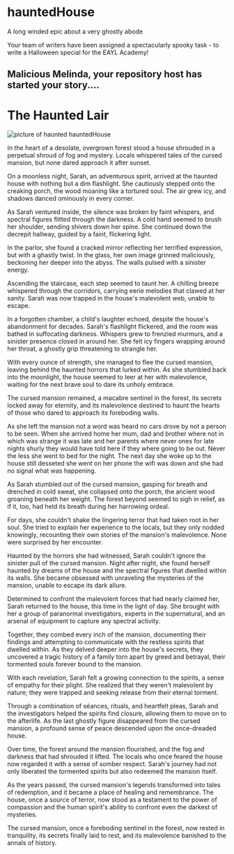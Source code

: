 # hauntedHouse
A long winded epic about a very ghostly abode

Your team of writers have been assigned a spectacularly spooky task - to write a Halloween special for the EAYL Academy!


<h2>Malicious Melinda, your repository host has started your story....</h2>
<h1>The Haunted Lair </h1>

![picture of haunted hauntedHouse](https://www.junkhunters.co.uk/wp-content/uploads/2014/01/haunted-house.jpg)

In the heart of a desolate, overgrown forest stood a house shrouded in a perpetual shroud of fog and mystery. Locals whispered tales of the cursed mansion, but none dared approach it after sunset.

On a moonless night, Sarah, an adventurous spirit, arrived at the haunted house with nothing but a dim flashlight. She cautiously stepped onto the creaking porch, the wood moaning like a tortured soul. The air grew icy, and shadows danced ominously in every corner.

As Sarah ventured inside, the silence was broken by faint whispers, and spectral figures flitted through the darkness. A cold hand seemed to brush her shoulder, sending shivers down her spine. She continued down the decrepit hallway, guided by a faint, flickering light.

In the parlor, she found a cracked mirror reflecting her terrified expression, but with a ghastly twist. In the glass, her own image grinned maliciously, beckoning her deeper into the abyss. The walls pulsed with a sinister energy.

Ascending the staircase, each step seemed to taunt her. A chilling breeze whispered through the corridors, carrying eerie melodies that clawed at her sanity. Sarah was now trapped in the house's malevolent web, unable to escape.

In a forgotten chamber, a child's laughter echoed, despite the house's abandonment for decades. Sarah's flashlight flickered, and the room was bathed in suffocating darkness. Whispers grew to frenzied murmurs, and a sinister presence closed in around her. She felt icy fingers wrapping around her throat, a ghostly grip threatening to strangle her.

With every ounce of strength, she managed to flee the cursed mansion, leaving behind the haunted horrors that lurked within. As she stumbled back into the moonlight, the house seemed to leer at her with malevolence, waiting for the next brave soul to dare its unholy embrace.

The cursed mansion remained, a macabre sentinel in the forest, its secrets locked away for eternity, and its malevolence destined to haunt the hearts of those who dared to approach its foreboding walls.

As she left the mansion not a word was heard no cars drove by not a person to be seen. When she arrived home her mum, dad and brother where not in which was strange it was late and her parents where never ones for late nights shurly they would have told here if they where going to be out. Never the less she went to bed for the night. The next day she woke up to the house still desseted she went on her phone the wifi was down and she had no signal what was happening.

As Sarah stumbled out of the cursed mansion, gasping for breath and drenched in cold sweat, she collapsed onto the porch, the ancient wood groaning beneath her weight. The forest beyond seemed to sigh in relief, as if it, too, had held its breath during her harrowing ordeal.

For days, she couldn't shake the lingering terror that had taken root in her soul. She tried to explain her experience to the locals, but they only nodded knowingly, recounting their own stories of the mansion's malevolence. None were surprised by her encounter.

Haunted by the horrors she had witnessed, Sarah couldn't ignore the sinister pull of the cursed mansion. Night after night, she found herself haunted by dreams of the house and the spectral figures that dwelled within its walls. She became obsessed with unraveling the mysteries of the mansion, unable to escape its dark allure.

Determined to confront the malevolent forces that had nearly claimed her, Sarah returned to the house, this time in the light of day. She brought with her a group of paranormal investigators, experts in the supernatural, and an arsenal of equipment to capture any spectral activity.

Together, they combed every inch of the mansion, documenting their findings and attempting to communicate with the restless spirits that dwelled within. As they delved deeper into the house's secrets, they uncovered a tragic history of a family torn apart by greed and betrayal, their tormented souls forever bound to the mansion.

With each revelation, Sarah felt a growing connection to the spirits, a sense of empathy for their plight. She realized that they weren't malevolent by nature; they were trapped and seeking release from their eternal torment.

Through a combination of séances, rituals, and heartfelt pleas, Sarah and the investigators helped the spirits find closure, allowing them to move on to the afterlife. As the last ghostly figure disappeared from the cursed mansion, a profound sense of peace descended upon the once-dreaded house.

Over time, the forest around the mansion flourished, and the fog and darkness that had shrouded it lifted. The locals who once feared the house now regarded it with a sense of somber respect. Sarah's journey had not only liberated the tormented spirits but also redeemed the mansion itself.

As the years passed, the cursed mansion's legends transformed into tales of redemption, and it became a place of healing and remembrance. The house, once a source of terror, now stood as a testament to the power of compassion and the human spirit's ability to confront even the darkest of mysteries.

The cursed mansion, once a foreboding sentinel in the forest, now rested in tranquility, its secrets finally laid to rest, and its malevolence banished to the annals of history.
